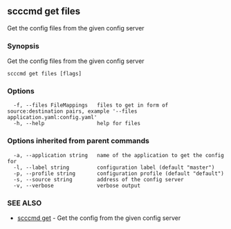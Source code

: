 ## scccmd get files

Get the config files from the given config server

### Synopsis


Get the config files from the given config server

```
scccmd get files [flags]
```

### Options

```
  -f, --files FileMappings   files to get in form of source:destination pairs, example '--files application.yaml:config.yaml'
  -h, --help                 help for files
```

### Options inherited from parent commands

```
  -a, --application string   name of the application to get the config for
  -l, --label string         configuration label (default "master")
  -p, --profile string       configuration profile (default "default")
  -s, --source string        address of the config server
  -v, --verbose              verbose output
```

### SEE ALSO
* [scccmd get](scccmd_get.md)	 - Get the config from the given config server


